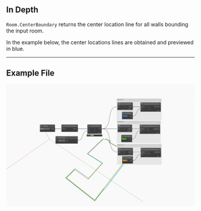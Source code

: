 ## In Depth
`Room.CenterBoundary` returns the center location line for all walls bounding the input room.

In the example below, the center locations lines are obtained and previewed in blue.
___
## Example File

![Room.CenterBoundary](./Revit.Elements.Room.CenterBoundary_img.jpg)